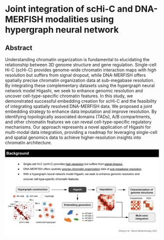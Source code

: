 # Joint integration of scHi-C and DNA-MERFISH modalities using hypergraph neural network



## Abstract 

Understanding chromatin organization is fundamental to elucidating the relationship between 3D genome structure and gene regulation. Single-cell Hi-C (scHi-C) provides genome-wide chromatin interaction maps with high resolution but suffers from signal dropout, while DNA-MERFISH offers spatially precise chromatin organization data at sub-megabase resolution. By integrating these complementary datasets using the hypergraph neural network model Higashi, we seek to enhance genomic resolution and uncover cell-type-specific chromatin features. In this study, we demonstrated successful embedding creation for scHi-C and the feasibility of integrating spatially resolved DNA-MERFISH data. We proposed a joint embedding strategy to enhance data imputation and improve resolution. By identifying topologically associated domains (TADs), A/B compartments, and other chromatin features we can reveal cell-type-specific regulatory mechanisms. Our approach represents a novel application of Higashi for multi-modal data integration, providing a roadmap for leveraging single-cell and spatial genomics data to achieve higher-resolution insights into chromatin architecture.



![backround.png](./background.png)